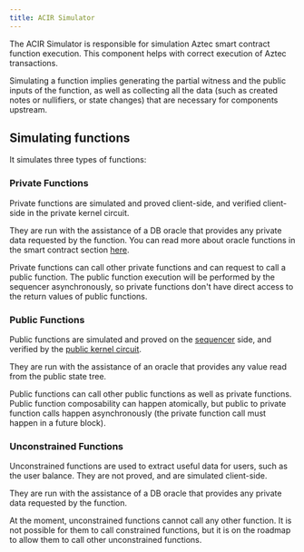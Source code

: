 ```yaml
---
title: ACIR Simulator
---
```


The ACIR Simulator is responsible for simulation Aztec smart contract function execution. This component helps with correct execution of Aztec transactions.

Simulating a function implies generating the partial witness and the public inputs of the function, as well as collecting all the data (such as created notes or nullifiers, or state changes) that are necessary for components upstream.

## Simulating functions

It simulates three types of functions:

### Private Functions

Private functions are simulated and proved client-side, and verified client-side in the private kernel circuit.

They are run with the assistance of a DB oracle that provides any private data requested by the function. You can read more about oracle functions in the smart contract section [here](../../../developers/contracts/syntax/functions.md#oracle-functions).

Private functions can call other private functions and can request to call a public function. The public function execution will be performed by the sequencer asynchronously, so private functions don't have direct access to the return values of public functions.

### Public Functions

Public functions are simulated and proved on the [sequencer](../nodes_clients/sequencer/main.md) side, and verified by the [public kernel circuit](../circuits/kernels/public_kernel.md).

They are run with the assistance of an oracle that provides any value read from the public state tree.

Public functions can call other public functions as well as private functions. Public function composability can happen atomically, but public to private function calls happen asynchronously (the private function call must happen in a future block).

### Unconstrained Functions

Unconstrained functions are used to extract useful data for users, such as the user balance. They are not proved, and are simulated client-side.

They are run with the assistance of a DB oracle that provides any private data requested by the function.

At the moment, unconstrained functions cannot call any other function. It is not possible for them to call constrained functions, but it is on the roadmap to allow them to call other unconstrained functions.
